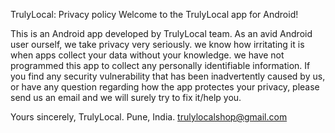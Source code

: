 TrulyLocal: Privacy policy
Welcome to the TrulyLocal app for Android!

This is an Android app developed by TrulyLocal team. As an avid Android user ourself, we take privacy very seriously. we know how irritating it is when apps collect your data without your knowledge.
we have not programmed this app to collect any personally identifiable information.
If you find any security vulnerability that has been inadvertently caused by us, or have any question regarding how the app protectes your privacy, please send us an email and we will surely try to fix it/help you.

Yours sincerely,
TrulyLocal.
Pune, India.
trulylocalshop@gmail.com

